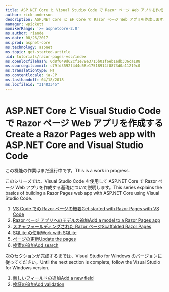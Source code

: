 ```yaml
---
title: ASP.NET Core と Visual Studio Code で Razor ページ Web アプリを作成する
author: rick-anderson
description: ASP.NET Core と EF Core で Razor ページ Web アプリを作成します。
manager: wpickett
monikerRange: '>= aspnetcore-2.0'
ms.author: riande
ms.date: 08/26/2017
ms.prod: aspnet-core
ms.technology: aspnet
ms.topic: get-started-article
uid: tutorials/razor-pages-vsc/index
ms.openlocfilehash: 0d8f049d62cf1e79e3715b01f6eb1edb336ca188
ms.sourcegitcommit: c79fd3592f444d58e17518914f8873d0a11219c0
ms.translationtype: HT
ms.contentlocale: ja-JP
ms.lasthandoff: 04/18/2018
ms.locfileid: "31483345"
---
```

# <a name="create-a-razor-pages-web-app-with-aspnet-core-and-visual-studio-code"></a><span data-ttu-id="9999e-103">ASP.NET Core と Visual Studio Code で Razor ページ Web アプリを作成する</span><span class="sxs-lookup"><span data-stu-id="9999e-103">Create a Razor Pages web app with ASP.NET Core and Visual Studio Code</span></span>

<span data-ttu-id="9999e-104">この機能の作業はまだ進行中です。</span><span class="sxs-lookup"><span data-stu-id="9999e-104">This is a work in progress.</span></span>

<span data-ttu-id="9999e-105">このシリーズでは、Visual Studio Code を使用して ASP.NET Core で Razor ページ Web アプリを作成する基礎について説明します。</span><span class="sxs-lookup"><span data-stu-id="9999e-105">This series explains the basics of building a Razor Pages web app with ASP.NET Core using Visual Studio Code.</span></span>

1. [<span data-ttu-id="9999e-106">VS Code での Razor ページの概要</span><span class="sxs-lookup"><span data-stu-id="9999e-106">Get started with Razor Pages with VS Code</span></span>](xref:tutorials/razor-pages-vsc/razor-pages-start)
2. [<span data-ttu-id="9999e-107">Razor ページ アプリへのモデルの追加</span><span class="sxs-lookup"><span data-stu-id="9999e-107">Add a model to a Razor Pages app</span></span>](xref:tutorials/razor-pages-vsc/model)
3. [<span data-ttu-id="9999e-108">スキャフォールディングされた Razor ページ</span><span class="sxs-lookup"><span data-stu-id="9999e-108">Scaffolded Razor Pages</span></span>](xref:tutorials/razor-pages-vsc/page)
4. [<span data-ttu-id="9999e-109">SQLite の使用</span><span class="sxs-lookup"><span data-stu-id="9999e-109">Work with SQLite</span></span>](xref:tutorials/razor-pages-vsc/sql)
5. [<span data-ttu-id="9999e-110">ページの更新</span><span class="sxs-lookup"><span data-stu-id="9999e-110">Update the pages</span></span>](xref:tutorials/razor-pages-vsc/da1)
6. [<span data-ttu-id="9999e-111">検索の追加</span><span class="sxs-lookup"><span data-stu-id="9999e-111">Add search</span></span>](xref:tutorials/razor-pages-vsc/search)

<span data-ttu-id="9999e-112">次のセクションが完成するまでは、Visual Studio for Windows のバージョンに従ってください。</span><span class="sxs-lookup"><span data-stu-id="9999e-112">Until the next section is complete, follow the Visual Studio for Windows version.</span></span>

1. [<span data-ttu-id="9999e-113">新しいフィールドの追加</span><span class="sxs-lookup"><span data-stu-id="9999e-113">Add a new field</span></span>](xref:tutorials/razor-pages/new-field)
1. [<span data-ttu-id="9999e-114">検証の追加</span><span class="sxs-lookup"><span data-stu-id="9999e-114">Add validation</span></span>](xref:tutorials/razor-pages/validation)
